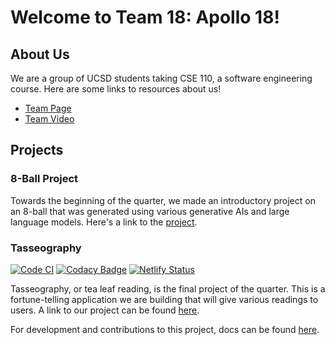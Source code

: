 # Welcome to Team 18: Apollo 18!

## About Us

We are a group of UCSD students taking CSE 110, a software engineering course. Here are some links to resources about us!

-   [Team Page](https://cse110-sp23-group18.github.io/cse110-sp23-group18/admin/team)
-   [Team Video](https://youtu.be/QWd9Dn5re64)

## Projects

### 8-Ball Project

Towards the beginning of the quarter, we made an introductory project on an 8-ball that was generated using various generative AIs and large language models. Here's a link to the [project](https://cse110-sp23-group18.github.io/cse110-sp23-group18/8ballapp/eightball.html).

### Tasseography

[![Code CI](https://github.com/cse110-sp23-group18/cse110-sp23-group18/actions/workflows/code-ci.yml/badge.svg)](https://github.com/cse110-sp23-group18/cse110-sp23-group18/actions/workflows/code-ci.yml) [![Codacy Badge](https://app.codacy.com/project/badge/Grade/dc9232fe7fd340b7b4848cc51123380b)](https://app.codacy.com/gh/cse110-sp23-group18/cse110-sp23-group18/dashboard?utm_source=gh&utm_medium=referral&utm_content=&utm_campaign=Badge_grade) [![Netlify Status](https://api.netlify.com/api/v1/badges/857a8c65-7ba5-4510-b08d-38bb7b81d90a/deploy-status)](https://app.netlify.com/sites/apollo18-tealeaves/deploys)

Tasseography, or tea leaf reading, is the final project of the quarter. This is a fortune-telling application we are building that will give various readings to users. A link to our project can be found [here](https://apollo18-tealeaves.netlify.app).

For development and contributions to this project, docs can be found [here](./docs/devdocs.md).
